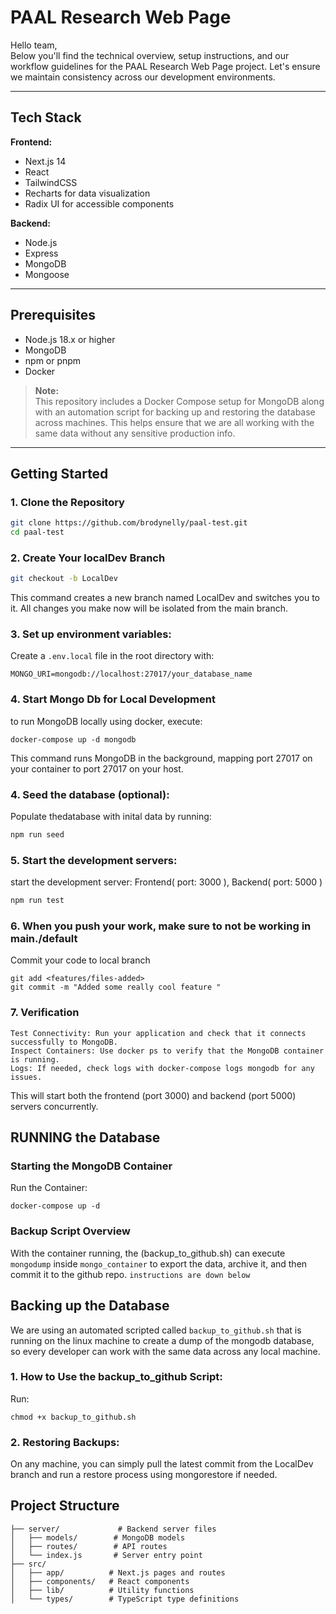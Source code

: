 # PAAL Research Web Page

Hello team,  
Below you'll find the technical overview, setup instructions, and our workflow guidelines for the PAAL Research Web Page project. Let's ensure we maintain consistency across our development environments.

---

## Tech Stack

**Frontend:**

- Next.js 14
- React
- TailwindCSS
- Recharts for data visualization
- Radix UI for accessible components

**Backend:**

- Node.js
- Express
- MongoDB
- Mongoose

---

## Prerequisites

- Node.js 18.x or higher
- MongoDB
- npm or pnpm
- Docker

> **Note:**  
> This repository includes a Docker Compose setup for MongoDB along with an automation script for backing up and restoring the database across machines. This helps ensure that we are all working with the same data without any sensitive production info.

---

## Getting Started

### 1. Clone the Repository

```bash
git clone https://github.com/brodynelly/paal-test.git
cd paal-test
```

### 2. Create Your localDev Branch
```bash
git checkout -b LocalDev
```
This command creates a new branch named LocalDev and switches you to it. All changes you make now will be isolated from the main branch.


### 3. Set up environment variables:
Create a `.env.local` file in the root directory with:
```env
MONGO_URI=mongodb://localhost:27017/your_database_name
```

### 4. Start Mongo Db for Local Development 
to run MongoDB locally using docker, execute: 
```
docker-compose up -d mongodb
```
This command runs MongoDB in the background, mapping port 27017 on your container to port 27017 on your host.

### 4. Seed the database (optional):
Populate thedatabase with inital data by running: 
```bash
npm run seed
```

### 5. Start the development servers:
start the development server: Frontend( port: 3000 ), Backend( port: 5000 )
```bash
npm run test
```

### 6. When you push your work, make sure to not be working in main./default 
Commit your code to local branch 
```
git add <features/files-added>
git commit -m "Added some really cool feature "
```

### 7. Verification

    Test Connectivity: Run your application and check that it connects successfully to MongoDB.
    Inspect Containers: Use docker ps to verify that the MongoDB container is running.
    Logs: If needed, check logs with docker-compose logs mongodb for any issues.

This will start both the frontend (port 3000) and backend (port 5000) servers concurrently.

## RUNNING the Database 

### Starting the MongoDB Container 
Run the Container:

```
docker-compose up -d
```

### Backup Script Overview

With the container running, the (backup_to_github.sh) can execute `mongodump` inside `mongo_container` to export the data, archive it, and then commit it to the github repo. `instructions are down below`

## Backing up the Database 
We are using an automated scripted called `backup_to_github.sh` that is running on the linux machine to create a dump of the mongodb database, so every developer can work with the same data across any local machine. 

### 1. How to Use the backup_to_github Script:
Run:
```
chmod +x backup_to_github.sh
```

### 2. Restoring Backups:
On any machine, you can simply pull the latest commit from the LocalDev branch and run a restore process using mongorestore if needed.

## Project Structure

```
├── server/             # Backend server files
│   ├── models/        # MongoDB models
│   ├── routes/        # API routes
│   └── index.js       # Server entry point
├── src/
│   ├── app/          # Next.js pages and routes
│   ├── components/   # React components
│   ├── lib/          # Utility functions
│   └── types/        # TypeScript type definitions
```

